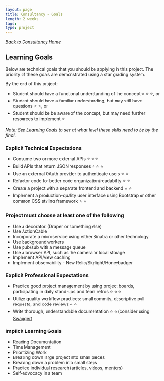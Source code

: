 ```yaml
---
layout: page
title: Consultancy - Goals
length: 2 weeks
tags:
type: project
---
```

_[Back to Consultancy Home](./index)_ 
## Learning Goals

Below are technical goals that you should be applying in this project. The priority of these goals are demonstrated using a star grading system.

By the end of this project:
- Student should have a functional understanding of the concept ⭐ ⭐ ⭐, or
- Student should have a familiar understanding, but may still have questions ⭐ ⭐, or
- Student should be be aware of the concept, but may need further resources to implement ⭐

_Note: See [Learning Goals](../../misc/learning_goals) to see at what level these skills need to be by the final._

### Explicit Technical Expectations
* Consume two or more external APIs ⭐ ⭐ ⭐
* Build APIs that return JSON responses ⭐ ⭐ ⭐
* Use an external OAuth provider to authenticate users ⭐ ⭐
* Refactor code for better code organization/readability ⭐ ⭐
* Create a project with a separate frontend and backend ⭐ ⭐
* Implement a production-quality user interface using Bootstrap or other common CSS styling framework ⭐ ⭐

### Project must choose at least one of the following
* Use a decorator. (Draper or something else)
* Use ActionCable
* Incorporate a microservice using either Sinatra or other technology.
* Use background workers
* Use pub/sub with a message queue
* Use a browser API, such as the camera or local storage
* Implement API/view caching
* Implement observability - New Relic/Skylight/Honeybadger


### Explicit Professional Expectations

* Practice good project management by using project boards, participating in daily stand-ups and team retros ⭐ ⭐ ⭐
* Utilize quality workflow practices: small commits, descriptive pull requests, and code reviews ⭐ ⭐
* Write thorough, understandable documentation ⭐ ⭐ (consider using [Swagger](https://swagger.io/tools/swaggerhub/))


### Implicit Learning Goals

* Reading Documentation
* Time Management
* Prioritizing Work
* Breaking down large project into small pieces
* Breaking down a problem into small steps
* Practice individual research (articles, videos, mentors)
* Self-advocacy in a team
